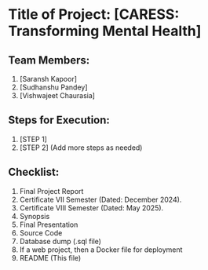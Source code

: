 # Title of Project: [CARESS: Transforming Mental Health]

## Team Members:
1. [Saransh Kapoor]
2. [Sudhanshu Pandey]
3. [Vishwajeet Chaurasia]

## Steps for Execution:
1. [STEP 1]
2. [STEP 2]
   (Add more steps as needed)

## Checklist:
1. Final Project Report
2. Certificate VII Semester (Dated: December 2024).
3. Certificate VIII Semester (Dated: May 2025).
4. Synopsis
5. Final Presentation
6. Source Code
7. Database dump (.sql file)
8. If a web project, then a Docker file for deployment
9. README (This file)
